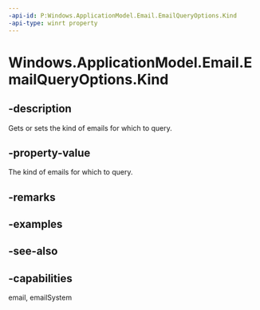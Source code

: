 ```yaml
---
-api-id: P:Windows.ApplicationModel.Email.EmailQueryOptions.Kind
-api-type: winrt property
---
```


<!-- Property syntax
public Windows.ApplicationModel.Email.EmailQueryKind Kind { get;  set; }
-->

# Windows.ApplicationModel.Email.EmailQueryOptions.Kind

## -description
Gets or sets the kind of emails for which to query.

## -property-value
The kind of emails for which to query.

## -remarks

## -examples

## -see-also

## -capabilities
email, emailSystem
